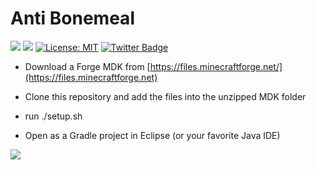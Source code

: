 
# Anti Bonemeal 
[![](http://cf.way2muchnoise.eu/320757.svg)](https://minecraft.curseforge.com/projects/anti-bonemeal) 
[![](http://cf.way2muchnoise.eu/versions/320757.svg)](https://minecraft.curseforge.com/projects/anti-bonemeal)
[![License: MIT](https://img.shields.io/badge/License-MIT-green.svg)](https://opensource.org/licenses/MIT)
[![Twitter Badge](https://img.shields.io/badge/contact-twitter-blue.svg)](https://twitter.com/lothrazar)

- Download a Forge MDK from [https://files.minecraftforge.net/](https://files.minecraftforge.net)

- Clone this repository and add the files into the unzipped MDK folder

- run ./setup.sh

- Open as a Gradle project in Eclipse (or your favorite Java IDE)

[![](https://c5.patreon.com/external/logo/become_a_patron_button.png)](https://www.patreon.com/lothrazar)
